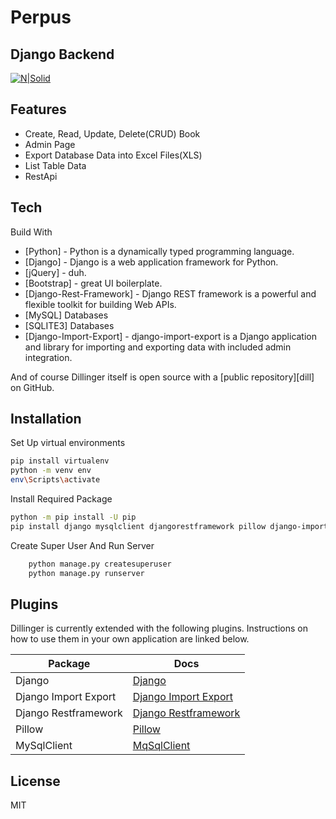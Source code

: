 # Perpus
## Django Backend

[![N|Solid](https://static.djangoproject.com/img/logos/django-logo-negative.svg)](https://nodesource.com/products/nsolid)

## Features

- Create, Read, Update, Delete(CRUD) Book 
- Admin Page
- Export Database Data into Excel Files(XLS)
- List Table Data
- RestApi


## Tech

Build With

- [Python] - Python is a dynamically typed programming language.
- [Django] - Django is a web application framework for Python.
- [jQuery] - duh.
- [Bootstrap] - great UI boilerplate.
- [Django-Rest-Framework] - Django REST framework is a powerful and flexible toolkit for building Web APIs.
- [MySQL] Databases
- [SQLITE3] Databases
- [Django-Import-Export] - django-import-export is a Django application and library for importing and exporting data with included admin integration.


And of course Dillinger itself is open source with a [public repository][dill]
 on GitHub.

## Installation

Set Up virtual environments

```sh
pip install virtualenv
python -m venv env
env\Scripts\activate
```

Install Required Package
```sh
python -m pip install -U pip
pip install django mysqlclient djangorestframework pillow django-import-export
```

Create Super User And Run Server
```sh
    python manage.py createsuperuser
    python manage.py runserver
```


## Plugins

Dillinger is currently extended with the following plugins.
Instructions on how to use them in your own application are linked below.

| Package | Docs |
| ------ | ------ |
| Django | [Django](https://www.djangoproject.com) |
| Django Import Export | [Django Import Export](django-import-export.readthedocs.io/en/latest/index.html) |
| Django Restframework | [Django Restframework](https://www.django-rest-framework.org) |
| Pillow | [Pillow](https://pillow.readthedocs.io/en/stable/) |
| MySqlClient | [MqSqlClient](https://pypi.org/project/mysqlclient/) |

## License

MIT
